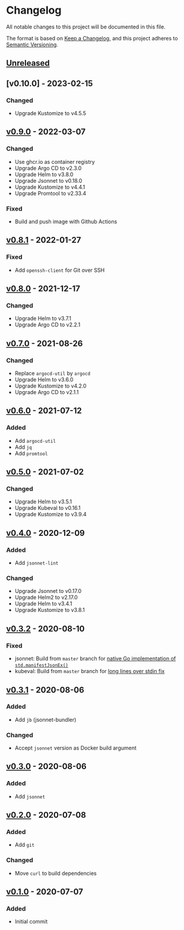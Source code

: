 # Changelog
All notable changes to this project will be documented in this file.

The format is based on [Keep a Changelog](https://keepachangelog.com/en/1.0.0/),
and this project adheres to [Semantic Versioning](https://semver.org/spec/v2.0.0.html).

## [Unreleased]

## [v0.10.0] - 2023-02-15
### Changed
- Upgrade Kustomize to v4.5.5

## [v0.9.0] - 2022-03-07
### Changed
- Use ghcr.io as container registry
- Upgrade Argo CD to v2.3.0
- Upgrade Helm to v3.8.0
- Upgrade Jsonnet to v0.18.0
- Upgrade Kustomize to v4.4.1
- Upgrade Promtool to v2.33.4

### Fixed
- Build and push image with Github Actions

## [v0.8.1] - 2022-01-27
### Fixed
- Add `openssh-client` for Git over SSH

## [v0.8.0] - 2021-12-17
### Changed
- Upgrade Helm to v3.7.1
- Upgrade Argo CD to v2.2.1

## [v0.7.0] - 2021-08-26
### Changed
- Replace `argocd-util` by `argocd`
- Upgrade Helm to v3.6.0
- Upgrade Kustomize to v4.2.0
- Upgrade Argo CD to v2.1.1

## [v0.6.0] - 2021-07-12
### Added
- Add `argocd-util`
- Add `jq`
- Add `promtool`

## [v0.5.0] - 2021-07-02
### Changed
- Upgrade Helm to v3.5.1
- Upgrade Kubeval to v0.16.1
- Upgrade Kustomize to v3.9.4

## [v0.4.0] - 2020-12-09
### Added
- Add `jsonnet-lint`

### Changed
- Upgrade Jsonnet to v0.17.0
- Upgrade Helm2 to v2.17.0
- Upgrade Helm to v3.4.1
- Upgrade Kustomize to v3.8.1

## [v0.3.2] - 2020-08-10
### Fixed
- jsonnet: Build from `master` branch for [native Go implementation of `std.manifestJsonEx()`](https://github.com/google/go-jsonnet/pull/422)
- kubeval: Build from `master` branch for [long lines over stdin fix](https://github.com/instrumenta/kubeval/pull/220)

## [v0.3.1] - 2020-08-06
### Added
- Add `jb` (jsonnet-bundler)

### Changed
- Accept `jsonnet` version as Docker build argument

## [v0.3.0] - 2020-08-06
### Added
- Add `jsonnet`

## [v0.2.0] - 2020-07-08
### Added
- Add `git`

### Changed
- Move `curl` to build dependencies

## [v0.1.0] - 2020-07-07
### Added
- Initial commit

[Unreleased]: https://github.com/PaytmLabs/docker-kubernetes-ci/compare/v0.10.0...HEAD
[v0.9.0]: https://github.com/PaytmLabs/docker-kubernetes-ci/compare/v0.9.0...v0.10.0
[v0.9.0]: https://github.com/PaytmLabs/docker-kubernetes-ci/compare/v0.8.1...v0.9.0
[v0.8.1]: https://github.com/PaytmLabs/docker-kubernetes-ci/compare/v0.8.0...v0.8.1
[v0.8.0]: https://github.com/PaytmLabs/docker-kubernetes-ci/compare/v0.7.0...v0.8.0
[v0.7.0]: https://github.com/PaytmLabs/docker-kubernetes-ci/compare/v0.6.0...v0.7.0
[v0.6.0]: https://github.com/PaytmLabs/docker-kubernetes-ci/compare/v0.5.0...v0.6.0
[v0.5.0]: https://github.com/PaytmLabs/docker-kubernetes-ci/compare/v0.4.0...v0.5.0
[v0.4.0]: https://github.com/PaytmLabs/docker-kubernetes-ci/compare/v0.3.2...v0.4.0
[v0.3.2]: https://github.com/PaytmLabs/docker-kubernetes-ci/compare/v0.3.1...v0.3.2
[v0.3.1]: https://github.com/PaytmLabs/docker-kubernetes-ci/compare/v0.3.0...v0.3.1
[v0.3.0]: https://github.com/PaytmLabs/docker-kubernetes-ci/compare/v0.2.0...v0.3.0
[v0.2.0]: https://github.com/PaytmLabs/docker-kubernetes-ci/compare/v0.1.0...v0.2.0
[v0.1.0]: https://github.com/PaytmLabs/docker-kubernetes-ci/releases/tag/v0.1.0

